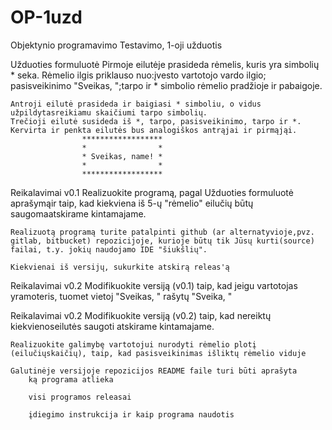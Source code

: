 # OP-1uzd
Objektynio programavimo Testavimo, 1-oji užduotis  



Užduoties formuluotė 
    Pirmoje eilutėje prasideda rėmelis, kuris yra simbolių * seka.
    Rėmelio ilgis priklauso nuo:įvesto vartotojo vardo ilgio; pasisveikinimo "Sveikas, ";tarpo ir * simbolio rėmelio pradžioje ir pabaigoje.
    
    Antroji eilutė prasideda ir baigiasi * simboliu, o vidus užpildytasreikiamu skaičiumi tarpo simbolių.
    Trečioji eilutė susideda iš *, tarpo, pasisveikinimo, tarpo ir *.
    Kervirta ir penkta eilutės bus analogiškos antrąjai ir pirmąjąi.
                    ******************
                    *                *
                    * Sveikas, name! *
                    *                *
                    ******************

Reikalavimai v0.1
    Realizuokite programą, pagal Užduoties formuluotė aprašymąir taip, kad kiekviena iš 5-ų "rėmelio" eilučių būtų saugomaatskirame kintamajame.
    
    Realizuotą programą turite patalpinti github (ar alternatyvioje,pvz. gitlab, bitbucket) repozicijoje, kurioje būtų tik Jūsų kurti(source) failai, t.y. jokių naudojamo IDE "šiukšlių".
    
    Kiekvienai iš versijų, sukurkite atskirą releas'ą

Reikalavimai v0.2
    Modifikuokite versiją (v0.1) taip, kad jeigu vartotojas yramoteris, tuomet vietoj "Sveikas, " rašytų "Sveika, "

Reikalavimai v0.2
    Modifikuokite versiją (v0.2) taip, kad nereiktų kiekvienoseilutės saugoti atskirame kintamajame.

    Realizuokite galimybę vartotojui nurodyti rėmelio plotį (eilučiųskaičių), taip, kad pasisveikinimas išliktų rėmelio viduje

    Galutinėje versijoje repozicijos README faile turi būti aprašyta
        ką programa atlieka

        visi programos releasai

        įdiegimo instrukcija ir kaip programa naudotis